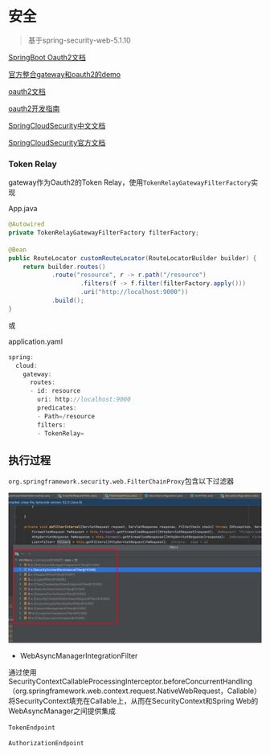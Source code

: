 # 安全

> 基于spring-security-web-5.1.10












[SpringBoot Oauth2文档](https://docs.spring.io/spring-boot/docs/current/reference/html/spring-boot-features.html#boot-features-security-oauth2)

[官方整合gateway和oauth2的demo](https://github.com/spring-cloud-samples/sample-gateway-oauth2login/blob/master/gateway/src/main/java/sample/GatewayApplication.java)

[oauth2文档](https://projects.spring.io/spring-security-oauth/docs/Home.html)

[oauth2开发指南](https://projects.spring.io/spring-security-oauth/docs/oauth2.html)

[SpringCloudSecurity中文文档](https://www.springcloud.cc/spring-cloud-greenwich.html#_spring_cloud_security)

[SpringCloudSecurity官方文档](https://docs.spring.io/spring-cloud-security/docs/2.2.4.RELEASE/reference/html/)

### Token Relay

gateway作为Oauth2的Token Relay，使用`TokenRelayGatewayFilterFactory`实现

App.java

~~~ java
@Autowired
private TokenRelayGatewayFilterFactory filterFactory;

@Bean
public RouteLocator customRouteLocator(RouteLocatorBuilder builder) {
    return builder.routes()
            .route("resource", r -> r.path("/resource")
                    .filters(f -> f.filter(filterFactory.apply()))
                    .uri("http://localhost:9000"))
            .build();
}
~~~


或

application.yaml

~~~ java
spring:
  cloud:
    gateway:
      routes:
      - id: resource
        uri: http://localhost:9000
        predicates:
        - Path=/resource
        filters:
        - TokenRelay=
~~~



## 执行过程

`org.springframework.security.web.FilterChainProxy`包含以下过滤器

![FilterChainProxy](images/img_18.png)

- WebAsyncManagerIntegrationFilter

通过使用SecurityContextCallableProcessingInterceptor.beforeConcurrentHandling（org.springframework.web.context.request.NativeWebRequest，Callable）将SecurityContext填充在Callable上，从而在SecurityContext和Spring Web的WebAsyncManager之间提供集成




`TokenEndpoint`



`AuthorizationEndpoint`
